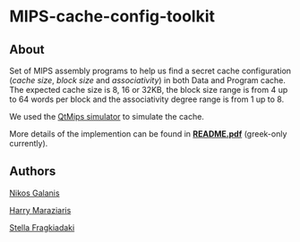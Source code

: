# MIPS-cache-config-toolkit

## About

Set of MIPS assembly programs to help us find a secret cache configuration (*cache size*, *block size* and *associativity*) in both Data and Program cache. The expected cache size is 8, 16 or 32KB, the block size range is from 4 up to 64 words per block and the associativity degree range is from 1 up to 8.

We used the [QtMips simulator](https://github.com/cvut/QtMips) to simulate the cache.
 
More details of the implemention can be found in **[README.pdf](https://github.com/cmaraziaris/MIPS-cache-config-toolkit/blob/master/README.pdf)** (greek-only currently).

## Authors

[Nikos Galanis](https://github.com/nikosgalanis)

[Harry Maraziaris](https://github.com/cmaraziaris)

[Stella Fragkiadaki](https://github.com/stelloop)
